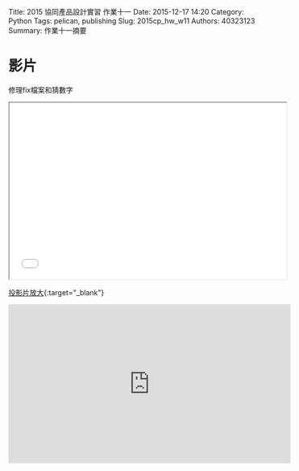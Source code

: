 Title: 2015 協同產品設計實習 作業十一
Date: 2015-12-17 14:20
Category: Python
Tags: pelican, publishing
Slug: 2015cp_hw_w11
Authors: 40323123
Summary: 作業十一摘要


影片
============

修理fix檔案和猜數字

<iframe src="40323123_cp_w12.html" width="550" height="350"></iframe>

[投影片放大](40323123_cp_w12.html){:target="_blank"}


<iframe width="560" height="315" src="https://www.youtube.com/embed/qIBHPLdwU1s" frameborder="0" allowfullscreen></iframe>

